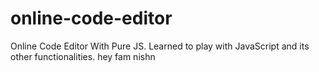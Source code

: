 # online-code-editor
Online Code Editor With Pure JS.
Learned to play with JavaScript and its other functionalities.
hey fam nishn 
